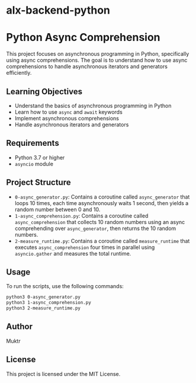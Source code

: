 # alx-backend-python
# Python Async Comprehension

This project focuses on asynchronous programming in Python, specifically using async comprehensions. The goal is to understand how to use async comprehensions to handle asynchronous iterators and generators efficiently.

## Learning Objectives

- Understand the basics of asynchronous programming in Python
- Learn how to use `async` and `await` keywords
- Implement asynchronous comprehensions
- Handle asynchronous iterators and generators

## Requirements

- Python 3.7 or higher
- `asyncio` module

## Project Structure

- `0-async_generator.py`: Contains a coroutine called `async_generator` that loops 10 times, each time asynchronously waits 1 second, then yields a random number between 0 and 10.
- `1-async_comprehension.py`: Contains a coroutine called `async_comprehension` that collects 10 random numbers using an async comprehending over `async_generator`, then returns the 10 random numbers.
- `2-measure_runtime.py`: Contains a coroutine called `measure_runtime` that executes `async_comprehension` four times in parallel using `asyncio.gather` and measures the total runtime.

## Usage

To run the scripts, use the following commands:

```sh
python3 0-async_generator.py
python3 1-async_comprehension.py
python3 2-measure_runtime.py
```

## Author

Muktr

## License

This project is licensed under the MIT License.